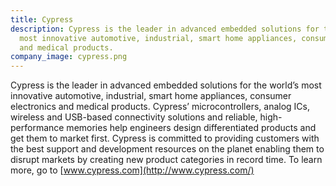 ```yaml
---
title: Cypress
description: Cypress is the leader in advanced embedded solutions for the world’s
  most innovative automotive, industrial, smart home appliances, consumer electronics
  and medical products.
company_image: cypress.png
---
```


Cypress is the leader in advanced embedded solutions for the world’s most innovative automotive, industrial, smart home appliances, consumer electronics and medical products. Cypress’ microcontrollers, analog ICs, wireless and USB-based connectivity solutions and reliable, high-performance memories help engineers design differentiated products and get them to market first. Cypress is committed to providing customers with the best support and development resources on the planet enabling them to disrupt markets by creating new product categories in record time. To learn more, go to [www.cypress.com](http://www.cypress.com/)
